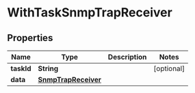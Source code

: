 

# WithTaskSnmpTrapReceiver


## Properties

Name | Type | Description | Notes
------------ | ------------- | ------------- | -------------
**taskId** | **String** |  |  [optional]
**data** | [**SnmpTrapReceiver**](SnmpTrapReceiver.md) |  | 



